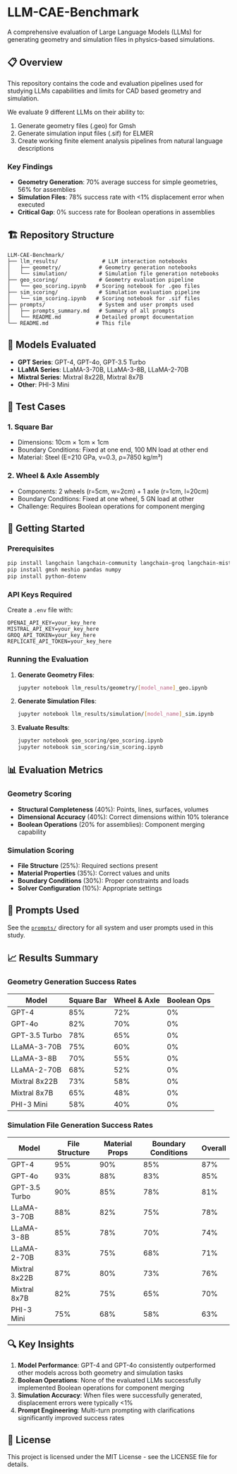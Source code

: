 # LLM-CAE-Benchmark

A comprehensive evaluation of Large Language Models (LLMs) for generating geometry and simulation files in physics-based simulations.

## 📋 Overview

This repository contains the code and evaluation pipelines used for studying LLMs capabilities and limits for CAD based geometry and simulation.

We evaluate 9 different LLMs on their ability to:
1. Generate geometry files (.geo) for Gmsh
2. Generate simulation input files (.sif) for ELMER
3. Create working finite element analysis pipelines from natural language descriptions

### Key Findings
- **Geometry Generation**: 70% average success for simple geometries, 56% for assemblies
- **Simulation Files**: 78% success rate with <1% displacement error when executed
- **Critical Gap**: 0% success rate for Boolean operations in assemblies

## 🏗️ Repository Structure

```
LLM-CAE-Benchmark/
├── llm_results/              # LLM interaction notebooks
│   ├── geometry/            # Geometry generation notebooks
│   └── simulation/          # Simulation file generation notebooks
├── geo_scoring/             # Geometry evaluation pipeline
│   └── geo_scoring.ipynb   # Scoring notebook for .geo files
├── sim_scoring/             # Simulation evaluation pipeline
│   └── sim_scoring.ipynb   # Scoring notebook for .sif files
├── prompts/                 # System and user prompts used
│   ├── prompts_summary.md   # Summary of all prompts
│   └── README.md           # Detailed prompt documentation
└── README.md               # This file
```

## 🤖 Models Evaluated

- **GPT Series**: GPT-4, GPT-4o, GPT-3.5 Turbo
- **LLaMA Series**: LLaMA-3-70B, LLaMA-3-8B, LLaMA-2-70B
- **Mixtral Series**: Mixtral 8x22B, Mixtral 8x7B
- **Other**: PHI-3 Mini

## 🧪 Test Cases

### 1. Square Bar
- Dimensions: 10cm × 1cm × 1cm
- Boundary Conditions: Fixed at one end, 100 MN load at other end
- Material: Steel (E=210 GPa, ν=0.3, ρ=7850 kg/m³)

### 2. Wheel & Axle Assembly
- Components: 2 wheels (r=5cm, w=2cm) + 1 axle (r=1cm, l=20cm)
- Boundary Conditions: Fixed at one wheel, 5 GN load at other
- Challenge: Requires Boolean operations for component merging

## 🚀 Getting Started

### Prerequisites
```bash
pip install langchain langchain-community langchain-groq langchain-mistralai
pip install gmsh meshio pandas numpy
pip install python-dotenv
```

### API Keys Required
Create a `.env` file with:
```
OPENAI_API_KEY=your_key_here
MISTRAL_API_KEY=your_key_here
GROQ_API_TOKEN=your_key_here
REPLICATE_API_TOKEN=your_key_here
```

### Running the Evaluation

1. **Generate Geometry Files**:
   ```bash
   jupyter notebook llm_results/geometry/[model_name]_geo.ipynb
   ```

2. **Generate Simulation Files**:
   ```bash
   jupyter notebook llm_results/simulation/[model_name]_sim.ipynb
   ```

3. **Evaluate Results**:
   ```bash
   jupyter notebook geo_scoring/geo_scoring.ipynb
   jupyter notebook sim_scoring/sim_scoring.ipynb
   ```

## 📊 Evaluation Metrics

### Geometry Scoring
- **Structural Completeness** (40%): Points, lines, surfaces, volumes
- **Dimensional Accuracy** (40%): Correct dimensions within 10% tolerance
- **Boolean Operations** (20% for assemblies): Component merging capability

### Simulation Scoring
- **File Structure** (25%): Required sections present
- **Material Properties** (35%): Correct values and units
- **Boundary Conditions** (30%): Proper constraints and loads
- **Solver Configuration** (10%): Appropriate settings

## 📝 Prompts Used

See the [`prompts/`](./prompts/) directory for all system and user prompts used in this study.

## 📈 Results Summary

### Geometry Generation Success Rates
| Model | Square Bar | Wheel & Axle | Boolean Ops |
|-------|------------|--------------|-------------|
| GPT-4 | 85% | 72% | 0% |
| GPT-4o | 82% | 70% | 0% |
| GPT-3.5 Turbo | 78% | 65% | 0% |
| LLaMA-3-70B | 75% | 60% | 0% |
| LLaMA-3-8B | 70% | 55% | 0% |
| LLaMA-2-70B | 68% | 52% | 0% |
| Mixtral 8x22B | 73% | 58% | 0% |
| Mixtral 8x7B | 65% | 48% | 0% |
| PHI-3 Mini | 58% | 40% | 0% |

### Simulation File Generation Success Rates
| Model | File Structure | Material Props | Boundary Conditions | Overall |
|-------|----------------|----------------|---------------------|---------|
| GPT-4 | 95% | 90% | 85% | 87% |
| GPT-4o | 93% | 88% | 83% | 85% |
| GPT-3.5 Turbo | 90% | 85% | 78% | 81% |
| LLaMA-3-70B | 88% | 82% | 75% | 78% |
| LLaMA-3-8B | 85% | 78% | 70% | 74% |
| LLaMA-2-70B | 83% | 75% | 68% | 71% |
| Mixtral 8x22B | 87% | 80% | 73% | 76% |
| Mixtral 8x7B | 82% | 75% | 65% | 70% |
| PHI-3 Mini | 75% | 68% | 58% | 63% |

## 🔍 Key Insights

1. **Model Performance**: GPT-4 and GPT-4o consistently outperformed other models across both geometry and simulation tasks
2. **Boolean Operations**: None of the evaluated LLMs successfully implemented Boolean operations for component merging
3. **Simulation Accuracy**: When files were successfully generated, displacement errors were typically <1%
4. **Prompt Engineering**: Multi-turn prompting with clarifications significantly improved success rates

## 📄 License

This project is licensed under the MIT License - see the LICENSE file for details.